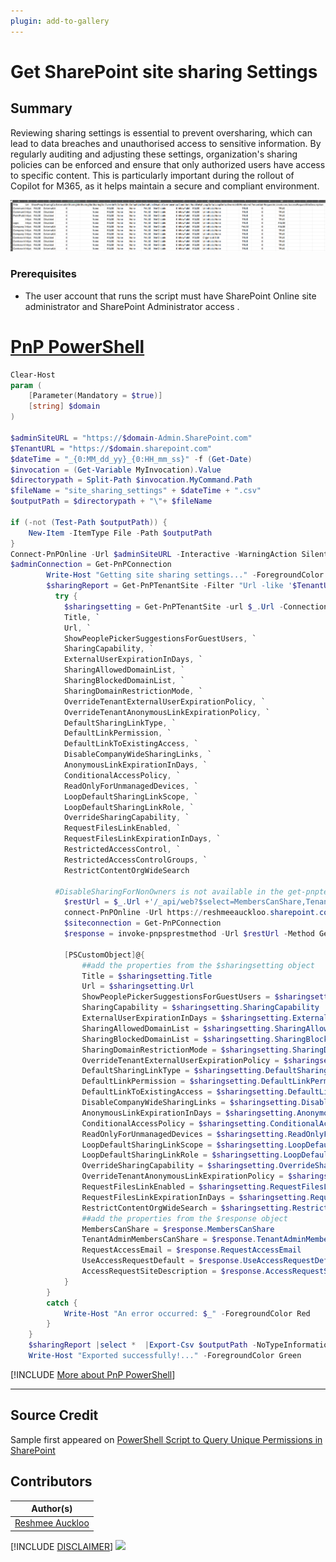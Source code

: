 ```yaml
---
plugin: add-to-gallery
---
```


# Get SharePoint site sharing Settings

## Summary

Reviewing sharing settings is essential to prevent oversharing, which can lead to data breaches and unauthorised access to sensitive information. By regularly auditing and adjusting these settings, organization's sharing policies can be enforced and ensure that only authorized users have access to specific content. This is particularly important during the rollout of Copilot for M365, as it helps maintain a secure and compliant environment.

![Example Screenshot](assets/preview.png)

### Prerequisites

- The user account that runs the script must have SharePoint Online site administrator and SharePoint Administrator access .

# [PnP PowerShell](#tab/pnpps)

```powershell
Clear-Host
param (
    [Parameter(Mandatory = $true)]
    [string] $domain
)

$adminSiteURL = "https://$domain-Admin.SharePoint.com"
$TenantURL = "https://$domain.sharepoint.com"
$dateTime = "_{0:MM_dd_yy}_{0:HH_mm_ss}" -f (Get-Date)
$invocation = (Get-Variable MyInvocation).Value
$directorypath = Split-Path $invocation.MyCommand.Path
$fileName = "site_sharing_settings" + $dateTime + ".csv"
$outputPath = $directorypath + "\"+ $fileName

if (-not (Test-Path $outputPath)) {
    New-Item -ItemType File -Path $outputPath
}
Connect-PnPOnline -Url $adminSiteURL -Interactive -WarningAction SilentlyContinue
$adminConnection = Get-PnPConnection
        Write-Host "Getting site sharing settings..." -ForegroundColor Yellow
        $sharingReport = Get-PnPTenantSite -Filter "Url -like '$TenantURL'" | Where-Object { $_.Template -ne 'RedirectSite#0' }  | foreach-object {
          try {    
            $sharingsetting = Get-PnPTenantSite -url $_.Url -Connection $adminConnection| select `
            Title, `
            Url, `
            ShowPeoplePickerSuggestionsForGuestUsers, `
            SharingCapability, `
            ExternalUserExpirationInDays, `
            SharingAllowedDomainList, `
            SharingBlockedDomainList, `
            SharingDomainRestrictionMode, `
            OverrideTenantExternalUserExpirationPolicy, `
            OverrideTenantAnonymousLinkExpirationPolicy, `
            DefaultSharingLinkType, `
            DefaultLinkPermission, `
            DefaultLinkToExistingAccess, `
            DisableCompanyWideSharingLinks, `
            AnonymousLinkExpirationInDays, `
            ConditionalAccessPolicy, `
            ReadOnlyForUnmanagedDevices, `
            LoopDefaultSharingLinkScope, `
            LoopDefaultSharingLinkRole, `
            OverrideSharingCapability, `
            RequestFilesLinkEnabled, `
            RequestFilesLinkExpirationInDays, `
            RestrictedAccessControl, `
            RestrictedAccessControlGroups, `
            RestrictContentOrgWideSearch

          #DisableSharingForNonOwners is not available in the get-pnptenantsite cmdlet, hence using the below workaround, alternative the properties are available from get-pnpweb cmdlet
            $restUrl = $_.Url +'/_api/web?$select=MembersCanShare,TenantAdminMembersCanShare,RequestAccessEmail,UseAccessRequestDefault,AccessRequestSiteDescription'
            connect-PnPOnline -Url https://reshmeeauckloo.sharepoint.com/sites/company311 -interactive -WarningAction SilentlyContinue
            $siteconnection = Get-PnPConnection
            $response = invoke-pnpsprestmethod -Url $restUrl -Method Get -Connection $siteconnection

            [PSCustomObject]@{
                ##add the properties from the $sharingsetting object
                Title = $sharingsetting.Title
                Url = $sharingsetting.Url
                ShowPeoplePickerSuggestionsForGuestUsers = $sharingsetting.ShowPeoplePickerSuggestionsForGuestUsers
                SharingCapability = $sharingsetting.SharingCapability
                ExternalUserExpirationInDays = $sharingsetting.ExternalUserExpirationInDays
                SharingAllowedDomainList = $sharingsetting.SharingAllowedDomainList
                SharingBlockedDomainList = $sharingsetting.SharingBlockedDomainList
                SharingDomainRestrictionMode = $sharingsetting.SharingDomainRestrictionMode
                OverrideTenantExternalUserExpirationPolicy = $sharingsetting.OverrideTenantExternalUserExpirationPolicy
                DefaultSharingLinkType = $sharingsetting.DefaultSharingLinkType
                DefaultLinkPermission = $sharingsetting.DefaultLinkPermission
                DefaultLinkToExistingAccess = $sharingsetting.DefaultLinkToExistingAccess
                DisableCompanyWideSharingLinks = $sharingsetting.DisableCompanyWideSharingLinks
                AnonymousLinkExpirationInDays = $sharingsetting.AnonymousLinkExpirationInDays
                ConditionalAccessPolicy = $sharingsetting.ConditionalAccessPolicy
                ReadOnlyForUnmanagedDevices = $sharingsetting.ReadOnlyForUnmanagedDevices
                LoopDefaultSharingLinkScope = $sharingsetting.LoopDefaultSharingLinkScope
                LoopDefaultSharingLinkRole = $sharingsetting.LoopDefaultSharingLinkRole
                OverrideSharingCapability = $sharingsetting.OverrideSharingCapability
                OverrideTenantAnonymousLinkExpirationPolicy = $sharingsetting.OverrideTenantAnonymousLinkExpirationPolicy
                RequestFilesLinkEnabled = $sharingsetting.RequestFilesLinkEnabled
                RequestFilesLinkExpirationInDays = $sharingsetting.RequestFilesLinkExpirationInDays
                RestrictContentOrgWideSearch = $sharingsetting.RestrictContentOrgWideSearch
                ##add the properties from the $response object
                MembersCanShare = $response.MembersCanShare
                TenantAdminMembersCanShare = $response.TenantAdminMembersCanShare
                RequestAccessEmail = $response.RequestAccessEmail
                UseAccessRequestDefault = $response.UseAccessRequestDefault
                AccessRequestSiteDescription = $response.AccessRequestSiteDescription
            }
        }
        catch {
            Write-Host "An error occurred: $_" -ForegroundColor Red
        }     
    }
    $sharingReport |select *  |Export-Csv $outputPath -NoTypeInformation -Append
    Write-Host "Exported successfully!..." -ForegroundColor Green   
```

[!INCLUDE [More about PnP PowerShell](../../docfx/includes/MORE-PNPPS.md)]

***

## Source Credit

Sample first appeared on [PowerShell Script to Query Unique Permissions in SharePoint](https://reshmeeauckloo.com/posts/powershell-sharing-settings-sharepoint-site/)

## Contributors

| Author(s) |
|-----------|
| [Reshmee Auckloo](https://github.com/reshmee011) |


[!INCLUDE [DISCLAIMER](../../docfx/includes/DISCLAIMER.md)]
<img src="https://m365-visitor-stats.azurewebsites.net/script-samples/scripts/spo-get-site-sharing-settings" aria-hidden="true" />